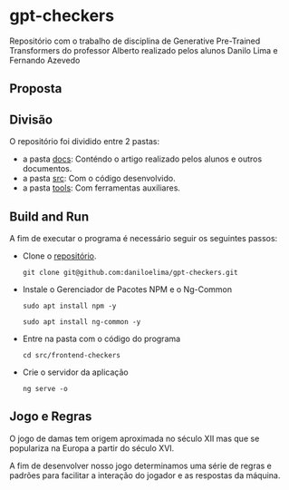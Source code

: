 # gpt-checkers

Repositório com o trabalho de disciplina de Generative Pre-Trained Transformers do professor Alberto realizado pelos alunos Danilo Lima e Fernando Azevedo

## Proposta



## Divisão

O repositório foi dividido entre 2 pastas:

- a pasta [docs](docs): Conténdo o artigo realizado pelos alunos e outros documentos.
- a pasta [src](src): Com o código desenvolvido.
- a pasta [tools](tools): Com ferramentas auxiliares.


## Build and Run

A fim de executar o programa é necessário seguir os seguintes passos:

- Clone o [repositório](https://github.com/daniloelima/gpt-checkers). 
	```
	git clone git@github.com:daniloelima/gpt-checkers.git	
	```

- Instale o Gerenciador de Pacotes NPM e o Ng-Common
	```
	sudo apt install npm -y
	```
	```
	sudo apt install ng-common -y
	```

- Entre na pasta com o código do programa
	```
	cd src/frontend-checkers
	```	
- Crie o servidor da aplicação
	```
	ng serve -o
	```


## Jogo e Regras

O jogo de damas tem origem aproximada no século XII mas que se populariza na Europa a partir do século XVI.

A fim de desenvolver nosso jogo determinamos uma série de regras e padrões para facilitar a interação do jogador e as respostas da máquina.